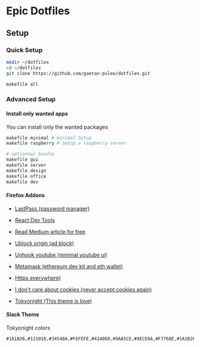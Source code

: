 # Epic Dotfiles

## Setup

### Quick Setup
```bash
mkdir ~/dotfiles
cd ~/dotfiles
git clone https://github.com/gaetan-puleo/dotfiles.git

makefile all
```
### Advanced Setup

#### Install only wanted apps
You can install only the wanted packages
```bash
makefile minimal # minimal Setup
makefile raspberry # Setup a raspberry server

# optionnal bundle 
makefile gui 
makefile server 
makefile design 
makefile office 
makefile dev 
```

#### Firefox Addons

- [LastPass (password manager)](https://addons.mozilla.org/fr/firefox/addon/lastpass-password-manager/)
- [React Dev Tools](https://addons.mozilla.org/fr/firefox/addon/react-devtools/)
- [Read Medium article for free](https://addons.mozilla.org/fr/firefox/addon/medium-unlimited-read-for-free/)
- [Ublock origin (ad block)](https://addons.mozilla.org/fr/firefox/addon/ublock-origin/)
- [Unhook youtube (minimal youtube ui)](https://addons.mozilla.org/fr/firefox/addon/youtube-recommended-videos/)

- [Metamask (ethereum dev kit and eth wallet)](https://addons.mozilla.org/fr/firefox/addon/ether-metamask/)
- [Https everywhere)](https://addons.mozilla.org/fr/firefox/addon/https-everywhere/)
- [I don't care about cookies (never accept cookies again)](https://addons.mozilla.org/fr/firefox/addon/i-dont-care-about-cookies/)

- [Tokyonight (This theme is love)](https://addons.mozilla.org/en-US/firefox/addon/tokyo_night/?)


#### Slack Theme

Tokyonight colors
```
#1A1B26,#121016,#34548A,#FEFEFE,#414868,#9AA5CE,#9ECE6A,#F7768E,#1A1B26,#9AA5CE
```
